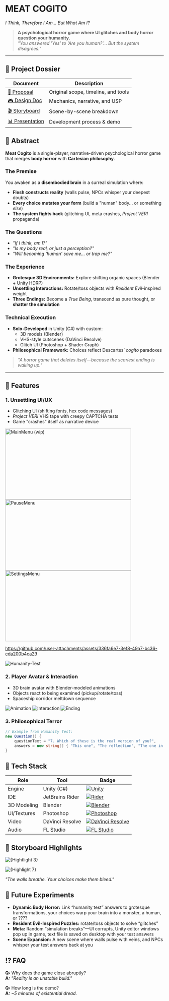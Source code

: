 # MEAT COGITO
*I Think, Therefore I Am... But What Am I?*  

> **A psychological horror game where UI glitches and body horror question your humanity.**  
> *"You answered 'Yes' to 'Are you human?'... But the system disagrees."*  

---

## 📜 **Project Dossier**  
| Document | Description |  
|----------|-------------|  
| [📄 Proposal](/Docs/Project_Proposal.pdf) | Original scope, timeline, and tools |  
| [🎮 Design Doc](/Docs/Game_Design_Document.pdf) | Mechanics, narrative, and USP |  
| [🎬 Storyboard](/Docs/Meat_Cogito_Story_Board.pdf) | Scene-by-scene breakdown |  
| [📊 Presentation](/Docs/Presentations/) | Development process & demo |  


## 🧠 **Abstract**  
**Meat Cogito** is a single-player, narrative-driven psychological horror game that merges **body horror** with **Cartesian philosophy**.  

### **The Premise**  
You awaken as a **disembodied brain** in a surreal simulation where:  
- **Flesh constructs reality** (walls pulse, NPCs whisper your deepest doubts)  
- **Every choice mutates your form** (build a "human" body... or something *else*)  
- **The system fights back** (glitching UI, meta crashes, *Project VERI* propaganda)  

### **The Questions**  
- *"If I think, am I?"*  
- *"Is my body real, or just a perception?"*  
- *"Will becoming ‘human’ save me... or trap me?"*  

### **The Experience**  
- **Grotesque 3D Environments:** Explore shifting organic spaces (Blender + Unity HDRP)  
- **Unsettling Interactions:** Rotate/toss objects with *Resident Evil*-inspired weight  
- **Three Endings:** Become a *True Being*, transcend as pure thought, or **shatter the simulation**  

### **Technical Execution**  
- **Solo-Developed** in Unity (C#) with custom:  
  - 3D models (Blender)  
  - VHS-style cutscenes (DaVinci Resolve)  
  - Glitch UI (Photoshop + Shader Graph)  
- **Philosophical Framework:** Choices reflect Descartes’ *cogito* paradoxes  

> *"A horror game that deletes itself—because the scariest ending is waking up."*  

---

## 🎥 **Features**  
### 1. **Unsettling UI/UX**  
- Glitching UI (shifting fonts, hex code messages)
- *Project VERI* VHS tape with creepy CAPTCHA tests
- Game "crashes" itself as narrative device
<img src="https://github.com/user-attachments/assets/23fbd7e2-6296-42d1-837f-bf47ebba6f2f" alt="MainMenu (wip)" width="400" height="225" />
<img src="https://github.com/user-attachments/assets/a39d1432-0332-47f0-84c2-ed98e6d4e0f1" alt="PauseMenu" width="400" height="225" />
<img src="https://github.com/user-attachments/assets/1ef8dbcc-364e-48bc-9ab4-8e4e18870c02" alt="SettingsMenu" width="400" height="225" />



https://github.com/user-attachments/assets/336fa6e7-3ef8-49a7-bc36-cda200b4ca29

![Humanity-Test](https://github.com/user-attachments/assets/8493863f-39c6-46c4-9915-fa6e9a7bfe42)

### 2. **Player Avatar & Interaction**  
- 3D brain avatar with Blender-modeled animations  
- Objects react to being examined (pickup/rotate/toss)  
- Spaceship corridor meltdown sequence

![Animation](https://github.com/user-attachments/assets/8c0549eb-d570-4050-bd86-18456d70125e)
![Interaction](https://github.com/user-attachments/assets/b5feae11-fb43-42c9-a52e-832598ecad21)
![Ending](https://github.com/user-attachments/assets/42821c41-a87f-4c7f-95ba-8503aaed5469)


### 3. **Philosophical Terror**  
```csharp
// Example from Humanity Test:
new Question() {
    questionText = "7. Which of these is the real version of you?",
    answers = new string[] { "This one", "The reflection", "The one in the file", "None are left" }
}
```

## 🔧 Tech Stack

| Role            | Tool               | Badge |
|-----------------|--------------------|-------|
| Engine          | Unity (C#)         | [![Unity](https://img.shields.io/badge/Unity-2025-black?logo=unity)](https://unity.com) |
| IDE             | JetBrains Rider    | [![Rider](https://img.shields.io/badge/Rider-2024.3-white?logo=rider&logoColor=black&color=9cf)](https://jetbrains.com/rider/) |
| 3D Modeling     | Blender            | [![Blender](https://img.shields.io/badge/Blender-3.0+-orange?logo=blender)](https://blender.org) |
| UI/Textures     | Photoshop          | [![Photoshop](https://img.shields.io/badge/Photoshop-CC-blue?logo=adobe-photoshop)](https://adobe.com/photoshop) |
| Video           | DaVinci Resolve    | [![DaVinci Resolve](https://img.shields.io/badge/DaVinci_Resolve-20-black?logo=blackmagic-design)](https://blackmagicdesign.com/products/davinciresolve) |
| Audio           | FL Studio          | [![FL Studio](https://img.shields.io/badge/FL_Studio-21-purple?logo=fl-studio)](https://image-line.com) |

## 🌌 Storyboard Highlights
![{Hightlight 3}](https://github.com/user-attachments/assets/4718a1ac-5adc-4206-9548-663851b212a0)


![{Highlight 7}](https://github.com/user-attachments/assets/a7b7588a-0ed5-4ae0-afea-4fde7643b8fc)




*"The walls breathe. Your choices make them bleed."*

## 🚧 Future Experiments

- **Dynamic Body Horror:** Link “humanity test” answers to grotesque transformations, your choices warp your brain into a monster, a human, or ????
- **Resident Evil-Inspired Puzzles:** rotate/toss objects to solve “glitches”
- **Meta:** Random “simulation breaks”—UI corrupts, Unity editor windows pop up in game, text file is saved on desktop with your test answers
- **Scene Expansion:** A new scene where walls pulse with veins, and NPCs whisper your test answers back at you


## ⁉️ FAQ

**Q:** Why does the game close abruptly?  
**A:** *"Reality is an unstable build."*

**Q:** How long is the demo?  
**A:** *~5 minutes of existential dread.*
